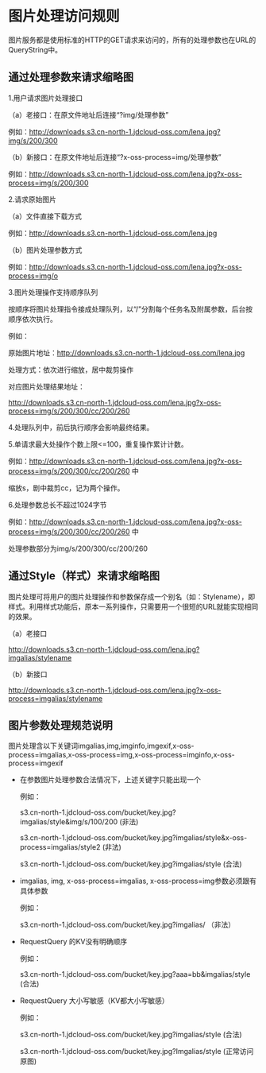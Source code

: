 # 图片处理访问规则

图片服务都是使用标准的HTTP的GET请求来访问的，所有的处理参数也在URL的QueryString中。

## 通过处理参数来请求缩略图

1.用户请求图片处理接口

（a）老接口：在原文件地址后连接“?img/处理参数”

例如：http://downloads.s3.cn-north-1.jdcloud-oss.com/lena.jpg?img/s/200/300
   
（b）新接口：在原文件地址后连接“?x-oss-process=img/处理参数”

例如：http://downloads.s3.cn-north-1.jdcloud-oss.com/lena.jpg?x-oss-process=img/s/200/300
  
2.请求原始图片

（a）文件直接下载方式

例如：http://downloads.s3.cn-north-1.jdcloud-oss.com/lena.jpg

（b）图片处理参数方式

例如：http://downloads.s3.cn-north-1.jdcloud-oss.com/lena.jpg?x-oss-process=img/o

3.图片处理操作支持顺序队列

按顺序将图片处理指令接成处理队列，以“/”分割每个任务名及附属参数，后台按顺序依次执行。

例如：

原始图片地址：http://downloads.s3.cn-north-1.jdcloud-oss.com/lena.jpg

处理方式：依次进行缩放，居中裁剪操作

对应图片处理结果地址：

http://downloads.s3.cn-north-1.jdcloud-oss.com/lena.jpg?x-oss-process=img/s/200/300/cc/200/260

4.处理队列中，前后执行顺序会影响最终结果。

5.单请求最大处操作个数上限<=100，重复操作累计计数。

例如：http://downloads.s3.cn-north-1.jdcloud-oss.com/lena.jpg?x-oss-process=img/s/200/300/cc/200/260 中

缩放s，剧中裁剪cc，记为两个操作。

6.处理参数总长不超过1024字节

例如：http://downloads.s3.cn-north-1.jdcloud-oss.com/lena.jpg?x-oss-process=img/s/200/300/cc/200/260 中

处理参数部分为img/s/200/300/cc/200/260

## 通过Style（样式）来请求缩略图

图片处理可将用户的图片处理操作和参数保存成一个别名（如：Stylename），即样式。利用样式功能后，原本一系列操作，只需要用一个很短的URL就能实现相同的效果。

（a）老接口

http://downloads.s3.cn-north-1.jdcloud-oss.com/lena.jpg?imgalias/stylename

（b）新接口

http://downloads.s3.cn-north-1.jdcloud-oss.com/lena.jpg?x-oss-process=imgalias/stylename

## 图片参数处理规范说明

图片处理含以下关键词imgalias,img,imginfo,imgexif,x-oss-process=imgalias,x-oss-process=img,x-oss-process=imginfo,x-oss-process=imgexif

* 在参数图片处理参数合法情况下，上述关键字只能出现一个
       
     例如：
      
     s3.cn-north-1.jdcloud-oss.com/bucket/key.jpg?imgalias/style&img/s/100/200    (非法)
       
     s3.cn-north-1.jdcloud-oss.com/bucket/key.jpg?imgalias/style&x-oss-process=imgalias/style2   (非法)
       
     s3.cn-north-1.jdcloud-oss.com/bucket/key.jpg?imgalias/style   (合法)
       
* imgalias, img, x-oss-process=imgalias, x-oss-process=img参数必须跟有具体参数

    例如：
    
    s3.cn-north-1.jdcloud-oss.com/bucket/key.jpg?imgalias/   （非法）

* RequestQuery 的KV没有明确顺序

    例如：
    
    s3.cn-north-1.jdcloud-oss.com/bucket/key.jpg?aaa=bb&imgalias/style    (合法)

* RequestQuery 大小写敏感（KV都大小写敏感）

    例如：
    
    s3.cn-north-1.jdcloud-oss.com/bucket/key.jpg?imgalias/style    (合法)

    s3.cn-north-1.jdcloud-oss.com/bucket/key.jpg?Imgalias/style    (正常访问原图)
